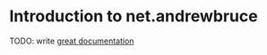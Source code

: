 # Introduction to net.andrewbruce

TODO: write [great documentation](http://jacobian.org/writing/great-documentation/what-to-write/)
